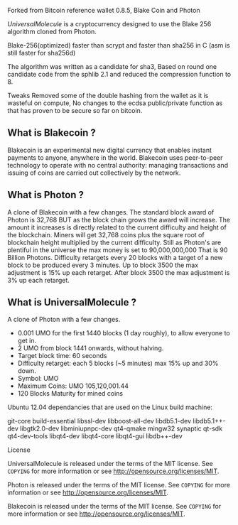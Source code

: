 Forked from Bitcoin reference wallet 0.8.5, Blake Coin and Photon

*UniversalMolecule* is a cryptocurrency designed to use the Blake 256 algorithm cloned from Photon.

Blake-256(optimized) faster than scrypt and faster than sha256 in C (asm is still faster for sha256d)

The algorithm was written as a candidate for sha3, Based on round one candidate code from the sphlib 2.1 and reduced the compression function to 8.

Tweaks Removed some of the double hashing from the wallet as it is wasteful on compute, No changes to the ecdsa public/private function as that has proven to be secure so far on bitcoin.


**What is Blakecoin ?**
---------------------

Blakecoin is an experimental new digital currency that enables instant payments to
anyone, anywhere in the world. Blakecoin uses peer-to-peer technology to operate
with no central authority: managing transactions and issuing of coins are carried
out collectively by the network.

**What is Photon ?**
----------------

A clone of Blakecoin with a few changes. The standard block award of Photon is 32,768 BUT as the block chain grows the award will increase. The amount it increases is directly related to the current difficulty and height of the blockchain. Miners will get 32,768 coins plus the square root of blockchain height multiplied by the current difficulty. Still as Photon's are plentiful in the universe the max money is set to 90,000,000,000 That is 90 Billion Photons. Difficulty retargets every 20 blocks with a target of a new block to be produced every 3 minutes. Up to block 3500 the max adjustment is 15% up each retarget. After block 3500 the max adjustment is 3% up each retarget.

**What is UniversalMolecule ?**
---------------------------

A clone of Photon with a few changes.

* 0.001 UMO for the first 1440 blocks (1 day roughly), to allow everyone to get in.
* 2 UMO from block 1441 onwards, without halving.
* Target block time: 60 seconds
* Difficulty retarget: each 5 blocks (~5 minutes) max 15% up and 30% down.
* Symbol: UMO
* Maximum Coins: UMO 105,120,001.44
* 120 Blocks Maturity for mined coins

Ubuntu 12.04 dependancies that are used on the Linux build machine:

git-core build-essential libssl-dev libboost-all-dev libdb5.1-dev libdb5.1++-dev libgtk2.0-dev libminiupnpc-dev qt4-qmake mingw32 synaptic qt-sdk qt4-dev-tools libqt4-dev libqt4-core libqt4-gui libdb++-dev

License

UniversalMolecule is released under the terms of the MIT license. See `COPYING` for more
information or see http://opensource.org/licenses/MIT.

Photon is released under the terms of the MIT license. See `COPYING` for more
information or see http://opensource.org/licenses/MIT.

Blakecoin is released under the terms of the MIT license. See `COPYING` for more
information or see http://opensource.org/licenses/MIT.



